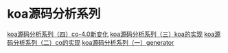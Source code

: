 # koa源码分析系列

[koa源码分析系列（四）co-4.0新变化](https://github.com/purplebamboo/blog/issues/10)
[koa源码分析系列（三）koa的实现](https://github.com/purplebamboo/blog/issues/9)
[koa源码分析系列（二）co的实现](https://github.com/purplebamboo/blog/issues/8)
[koa源码分析系列（一）generator](https://github.com/purplebamboo/blog/issues/7)
